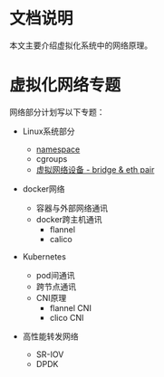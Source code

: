 

# 文档说明

本文主要介绍虚拟化系统中的网络原理。




# 虚拟化网络专题

网络部分计划写以下专题：



- Linux系统部分
  - [namespace](Linux/namespace.md)
  - cgroups
  - [虚拟网络设备 - bridge & eth pair](Linux/bridgeAndVethPair.md)
- docker网络
  - 容器与外部网络通讯
  - docker跨主机通讯
    - flannel
    - calico
- Kubernetes
  - pod间通讯
  - 跨节点通讯
  - CNI原理
    - flannel CNI
    - clico CNI

- 高性能转发网络
  - SR-IOV
  - DPDK

